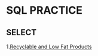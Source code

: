 # SQL PRACTICE

## SELECT
 1.[Recyclable and Low Fat Products](query-practice/select/RecyclableAndLowFatProducts.sql) 